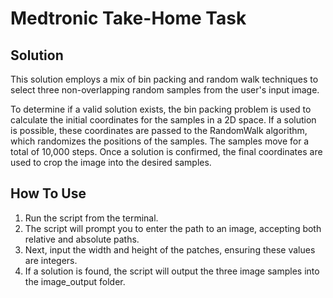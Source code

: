 # Medtronic Take-Home Task

## Solution
This solution employs a mix of bin packing and random walk techniques to select three non-overlapping random samples from the user's input image.

To determine if a valid solution exists, the bin packing problem is used to calculate the initial coordinates for the samples in a 2D space. If a solution is possible, these coordinates are passed to the RandomWalk algorithm, which randomizes the positions of the samples. The samples move for a total of 10,000 steps. Once a solution is confirmed, the final coordinates are used to crop the image into the desired samples.

## How To Use
1. Run the script from the terminal.
2. The script will prompt you to enter the path to an image, accepting both relative and absolute paths.
3. Next, input the width and height of the patches, ensuring these values are integers.
4. If a solution is found, the script will output the three image samples into the image_output folder.